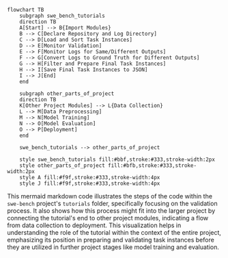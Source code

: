 ```mermaid
flowchart TB
    subgraph swe_bench_tutorials
    direction TB
    A[Start] --> B{Import Modules}
    B --> C[Declare Repository and Log Directory]
    C --> D[Load and Sort Task Instances]
    D --> E[Monitor Validation]
    E --> F[Monitor Logs for Same/Different Outputs]
    F --> G[Convert Logs to Ground Truth for Different Outputs]
    G --> H[Filter and Prepare Final Task Instances]
    H --> I[Save Final Task Instances to JSON]
    I --> J[End]
    end

    subgraph other_parts_of_project
    direction TB
    K[Other Project Modules] --> L{Data Collection}
    L --> M[Data Preprocessing]
    M --> N[Model Training]
    N --> O[Model Evaluation]
    O --> P[Deployment]
    end

    swe_bench_tutorials --> other_parts_of_project

    style swe_bench_tutorials fill:#bbf,stroke:#333,stroke-width:2px
    style other_parts_of_project fill:#bfb,stroke:#333,stroke-width:2px
    style A fill:#f9f,stroke:#333,stroke-width:4px
    style J fill:#f9f,stroke:#333,stroke-width:4px
```

This mermaid markdown code illustrates the steps of the code within the `swe-bench` project's `tutorials` folder, specifically focusing on the validation process. It also shows how this process might fit into the larger project by connecting the tutorial's end to other project modules, indicating a flow from data collection to deployment. This visualization helps in understanding the role of the tutorial within the context of the entire project, emphasizing its position in preparing and validating task instances before they are utilized in further project stages like model training and evaluation.